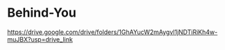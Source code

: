# Behind-You

https://drive.google.com/drive/folders/1GhAYucW2mAygvl1jNDTiRiKh4w-muJBX?usp=drive_link